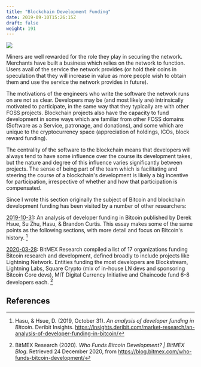 ```yaml
---
title: "Blockchain Development Funding"
date: 2019-09-10T15:26:15Z
draft: false
weight: 191
---
```

![](/blockchain-development-funding.jpg)

Miners are well rewarded for the role they play in securing the network. Merchants have built a business which relies on the network to function. Users avail of the service the network provides (or hold their coins in speculation that they will increase in value as more people wish to obtain them and use the service the network provides in future). 

The motivations of the engineers who write the software the network runs on are not as clear. Developers may be (and most likely are) intrinsically motivated to participate, in the same way that they typically are with other FOSS projects. Blockchain projects also have the capacity to fund development in some ways which are familiar from other FOSS domains (Software as a Service, patronage, and donations), and some which are unique to the cryptocurrency space (appreciation of holdings, ICOs, block reward funding). 

The centrality of the software to the blockchain means that developers will always tend to have some influence over the course its development takes, but the nature and degree of this influence varies significantly between projects. The sense of being part of the team which is facilitating and steering the course of a blockchain's development is likely a big incentive for participation, irrespective of whether and how that participation is compensated.

Since I wrote this section originally the subject of Bitcoin and blockchain development funding has been visited by a number of other researchers:

[2019-10-31](https://blog.deribit.com/insights/an-analysis-of-developer-funding-in-bitcoin/): An analysis of developer funding in Bitcoin published by Derek Hsue, Su Zhu, Hasu, & Brandon Curtis. This essay makes some of the same points as the following sections, with more detail and focus on Bitcoin's history. [^1]

[2020-03-28](https://blog.bitmex.com/who-funds-bitcoin-development/): BitMEX Research compiled a list of 17 organizations funding Bitcoin research and development, defined broadly to include projects like Lightning Network. Entities funding the most developers are Blockstream, Lightning Labs, Square Crypto (mix of in-house LN devs and sponsoring Bitcoin Core devs), MIT Digital Currency Initiative and Chaincode fund 6-8 developers each. [^2]

## References

[^1]:Hasu, & Hsue, D. (2019, October 31). *An analysis of developer funding in Bitcoin*. Deribit Insights. https://insights.deribit.com/market-research/an-analysis-of-developer-funding-in-bitcoin/
[^2]:BitMEX Research (2020). *Who Funds Bitcoin Development? | BitMEX Blog*. Retrieved 24 December 2020, from https://blog.bitmex.com/who-funds-bitcoin-development/
[^3]: Carter, N. (2020, August 6). *Nic Carter: Bitcoin’s Patronage System Is an Unheralded Strength*. CoinDesk. https://www.coindesk.com/bitcoins-patronage-system-is-an-unheralded-strength





